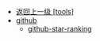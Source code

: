 - [返回上一级 [tools]](docs_bak/tools/)
- [github](docs_bak/tools/github/)
  - [github-star-ranking](docs_bak/tools/github/github-star-ranking.md)
